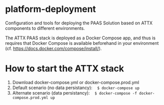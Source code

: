 # platform-deployment
Configuration and tools for deploying the PAAS Solution based on ATTX components to different environments.

The ATTX PAAS stack is deployed as a Docker Compose app, and thus is requires that Docker Compose is available beforehand in your environment (cf. https://docs.docker.com/compose/install/).

# How to start the ATTX stack
1. Download docker-compose.yml or docker-compose.prod.yml
2. Default scenario (no data persistancy):
    `$ docker-compose up`
3. Alternate scenario (data persistancy):
    `$ docker-compose -f docker-compose.prod.yml up`
